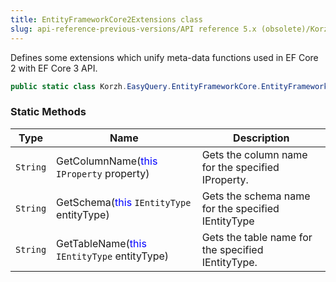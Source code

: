 ```yaml
---
title: EntityFrameworkCore2Extensions class
slug: api-reference-previous-versions/API reference 5.x (obsolete)/Korzh.EasyQuery.EntityFrameworkCore namespace/entityframeworkcore2extensions-class
---
```



Defines some extensions which unify meta-data functions used in EF Core 2 with EF Core 3 API.
```csharp
public static class Korzh.EasyQuery.EntityFrameworkCore.EntityFrameworkCore2Extensions

```

### Static Methods

| Type | Name | Description | 
| --- | --- | --- | 
| `String` | GetColumnName(<span style='color: blue'>this</span> `IProperty` property) | Gets the column name for the specified IProperty. | 
| `String` | GetSchema(<span style='color: blue'>this</span> `IEntityType` entityType) | Gets the schema name for the specified IEntityType | 
| `String` | GetTableName(<span style='color: blue'>this</span> `IEntityType` entityType) | Gets the table name for the specified IEntityType. |